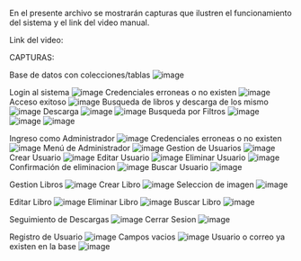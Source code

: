 En el presente archivo se mostrarán capturas que ilustren el funcionamiento del sistema y el link del video manual.

Link del video:

CAPTURAS:

Base de datos con colecciones/tablas
![image](https://github.com/user-attachments/assets/d0edc053-520a-403d-b847-b5e659786d32)


Login al sistema 
![image](https://github.com/user-attachments/assets/d4dcc74b-2774-4967-9cef-206604d9a6fe)
Credenciales erroneas o no existen
![image](https://github.com/user-attachments/assets/d20471a6-d1ba-4523-a0c7-e79b6b148e00)
Acceso exitoso
![image](https://github.com/user-attachments/assets/07b412a2-8cab-4a28-aa81-1eb2d4e379fb)
Busqueda de libros y descarga de los mismo
![image](https://github.com/user-attachments/assets/569a7f1f-44fb-4ada-97c1-f68091627b88)
Descarga
![image](https://github.com/user-attachments/assets/a0815666-c23e-450b-bab8-10490d548085)
![image](https://github.com/user-attachments/assets/098c8582-93f1-4a1c-a86d-a0dd213eb369)
Busqueda por Filtros
![image](https://github.com/user-attachments/assets/4a6b7687-0680-4c6f-9e9e-e8f58fa3cad1)
![image](https://github.com/user-attachments/assets/7860571a-5ce0-4ae5-9f6c-db74129e96bb)
![image](https://github.com/user-attachments/assets/f23d4ff2-1aef-4a22-b9aa-60f78bd54e96)



Ingreso como Administrador
![image](https://github.com/user-attachments/assets/5dff4d56-9ec1-401c-a4af-ee8aebf8f6a6)
Credenciales erroneas o no existen
![image](https://github.com/user-attachments/assets/c2d874fa-61e2-4c15-8c3c-231f12973f51)
Menú de Administrador
![image](https://github.com/user-attachments/assets/08810208-cf87-4f87-937a-4953ce01b10c)
Gestion de Usuarios
![image](https://github.com/user-attachments/assets/61f51e81-ba92-4aab-a97b-0dd0226ae562)
Crear Usuario
![image](https://github.com/user-attachments/assets/a339af3c-bc75-4f42-9047-bdd8e2fb07bf)
Editar Usuario
![image](https://github.com/user-attachments/assets/94eed9f2-a541-4d8a-a5c8-154965ac879d)
Eliminar Usuario
![image](https://github.com/user-attachments/assets/fc9cf6b4-40c5-431e-b60e-f116baeca140)
Confirmación de eliminacion
![image](https://github.com/user-attachments/assets/6ab63f85-e4e0-4ef6-8437-883fef2839fd)
Buscar Usuario
![image](https://github.com/user-attachments/assets/da2d91d7-c3d5-4e80-8d4a-a63e00205e9a)

Gestion Libros
![image](https://github.com/user-attachments/assets/5a8f77b3-29f6-4829-a4cb-94fa8f673457)
Crear Libro
![image](https://github.com/user-attachments/assets/23914fce-0ae5-4069-af44-148792f6f208)
Seleccion de imagen
![image](https://github.com/user-attachments/assets/a7e716e6-ad4a-4c29-82ca-e90327f66d18)

Editar Libro
![image](https://github.com/user-attachments/assets/edf9ae15-c8e0-4422-aa64-6bd6ac471591)
Eliminar Libro
![image](https://github.com/user-attachments/assets/b53e7175-fda1-4032-aaca-31ee57f67805)
Buscar Libro
![image](https://github.com/user-attachments/assets/29ed88f9-4e3f-450e-a67e-ff5be8af7230)

Seguimiento de Descargas
![image](https://github.com/user-attachments/assets/db928a62-acde-42b0-a48b-f86da70b25ae)
Cerrar Sesion
![image](https://github.com/user-attachments/assets/1fc3925d-de3e-4737-a2a1-66c6efa087cc)


Registro de Usuario
![image](https://github.com/user-attachments/assets/6e5040ff-fdaa-4d96-a52c-b14ad5e5a05a)
Campos vacios
![image](https://github.com/user-attachments/assets/2acc9e64-8a44-4dc9-9d3c-594c336c4e13)
Usuario o correo ya existen en la base
![image](https://github.com/user-attachments/assets/1ca068ae-47ab-4d10-b652-4cfc3497b057)

